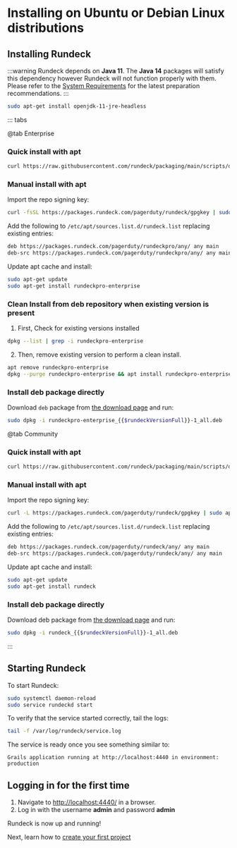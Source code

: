 # Installing on Ubuntu or Debian Linux distributions

## Installing Rundeck

:::warning
Rundeck depends on **Java 11**. The **Java 14** packages will satisfy this dependency however Rundeck will not function properly with them. Please refer to the [System Requirements](system-requirements.md) for the latest preparation recommendations.
:::

```bash
sudo apt-get install openjdk-11-jre-headless
```

::: tabs

@tab Enterprise

### Quick install with apt
```bash
curl https://raw.githubusercontent.com/rundeck/packaging/main/scripts/deb-setup.sh 2> /dev/null | sudo bash -s rundeckpro
```

### Manual install with apt

Import the repo signing key:
```bash
curl -fsSL https://packages.rundeck.com/pagerduty/rundeck/gpgkey | sudo tee /etc/apt/trusted.gpg.d/rundeck-key.asc && chown root:root /etc/apt/trusted.gpg.d/rundeck-key.asc && chmod 644 /etc/apt/trusted.gpg.d/rundeck-key.asc
```

Add the following to `/etc/apt/sources.list.d/rundeck.list` replacing existing entries:
```bash
deb https://packages.rundeck.com/pagerduty/rundeckpro/any/ any main
deb-src https://packages.rundeck.com/pagerduty/rundeckpro/any/ any main
```

Update apt cache and install:
```bash
sudo apt-get update
sudo apt-get install rundeckpro-enterprise
```

### Clean Install from deb repository when existing version is present
1. First, Check for existing versions installed

```bash
dpkg --list | grep -i rundeckpro-enterprise
```
2. Then, remove existing version to perform a clean install.

```bash
apt remove rundeckpro-enterprise
dpkg --purge rundeckpro-enterprise && apt install rundeckpro-enterprise
```

### Install deb package directly

Download `deb` package from [the download page](https://download.rundeck.com/) and run:

```bash
sudo dpkg -i rundeckpro-enterprise_{{$rundeckVersionFull}}-1_all.deb
```


@tab Community
### Quick install with apt

```bash
curl https://raw.githubusercontent.com/rundeck/packaging/main/scripts/deb-setup.sh 2> /dev/null | sudo bash -s rundeck
```

### Manual install with apt

Import the repo signing key:
```bash
curl -L https://packages.rundeck.com/pagerduty/rundeck/gpgkey | sudo apt-key add -
```

Add the following to `/etc/apt/sources.list.d/rundeck.list` replacing existing entries:
```bash
deb https://packages.rundeck.com/pagerduty/rundeck/any/ any main
deb-src https://packages.rundeck.com/pagerduty/rundeck/any/ any main
```

Update apt cache and install:
```bash
sudo apt-get update
sudo apt-get install rundeck
```
### Install deb package directly

Download deb package from [the download page](https://docs.rundeck.com/downloads.html) and run:

```bash
sudo dpkg -i rundeck_{{$rundeckVersionFull}}-1_all.deb
```


:::
## Starting Rundeck

To start Rundeck:

```bash
sudo systemctl daemon-reload
sudo service rundeckd start
```

To verify that the service started correctly, tail the logs:

```bash
tail -f /var/log/rundeck/service.log
```

The service is ready once you see something similar to:

```
Grails application running at http://localhost:4440 in environment: production
```

## Logging in for the first time

1. Navigate to [http://localhost:4440/](http://localhost:4440) in a browser.
2. Log in with the username **admin** and password **admin**

Rundeck is now up and running!

Next, learn how to [create your first project](/manual/03-getting-started.md#project-setup)
